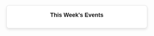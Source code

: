 <!DOCTYPE html>
<html lang="en">
<head>
    <meta charset="UTF-8">
    <meta name="viewport" content="width=device-width, initial-scale=1.0">
    <title>Weekly Events Summary</title>
    <style>
        .widget-container {
            width: 100%;
            max-width: 400px;
            font-family: Arial, sans-serif;
            background-color: #ffffff;
            border: 1px solid #e0e0e0;
            border-radius: 8px;
            padding: 20px;
            box-shadow: 0 4px 8px rgba(0, 0, 0, 0.1);
        }
        .widget-header {
            font-size: 18px;
            font-weight: bold;
            margin-bottom: 10px;
            text-align: center;
        }
        .event-list {
            list-style: none;
            padding: 0;
            margin: 0;
        }
        .event-item {
            margin-bottom: 12px;
            border-bottom: 1px solid #f0f0f0;
            padding-bottom: 8px;
        }
        .event-time {
            color: #888;
            font-size: 12px;
        }
    </style>
</head>
<body>

<div class="widget-container">
    <div class="widget-header">This Week's Events</div>
    <ul class="event-list" id="eventList"></ul>
</div>

<script>
    async function fetchGoogleCalendarEvents() {
        const calendarId = '8410a6a2350f9164a421f17e230325dddfd9588dcd47612f57a0541d07575008@group.calendar.google.com'; // Replace with your actual Calendar ID
        const apiKey = 'AIzaSyBrZ9Q078IvTAQCg17WUo57_JwJlE9Xdt0'; // Replace with your actual API Key

        // Fetch events from Google Calendar API
        try {
            const response = await fetch(`https://www.googleapis.com/calendar/v3/calendars/${8410a6a2350f9164a421f17e230325dddfd9588dcd47612f57a0541d07575008}/events?key=${AIzaSyBrZ9Q078IvTAQCg17WUo57_JwJlE9Xdt0}`);
            const data = await response.json();
            
            // Check if the response has items
            if (data.items && data.items.length > 0) {
                const eventList = document.getElementById('eventList');
                eventList.innerHTML = ''; // Clear any previous contents

                // Display each event in the widget
                data.items.forEach(event => {
                    const listItem = document.createElement('li');
                    listItem.className = 'event-item';
                    listItem.innerHTML = `
                        <div><strong>${event.summary || 'No Title'}</strong></div>
                        <div class="event-time">${new Date(event.start.dateTime || event.start.date).toLocaleString()}</div>
                    `;
                    eventList.appendChild(listItem);
                });
            } else {
                console.error('No events found or an error occurred:', data);
                document.getElementById('eventList').innerHTML = 'No events found for this week.';
            }
        } catch (error) {
            console.error('Error loading events:', error);
            document.getElementById('eventList').innerHTML = 'Failed to load events.';
        }
    }

    // Run the function to fetch and display events
    fetchGoogleCalendarEvents();
</script>

</body>
</html>

